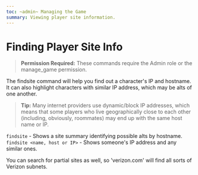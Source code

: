 ```yaml
---
toc: ~admin~ Managing the Game
summary: Viewing player site information.
---
```


# Finding Player Site Info

> **Permission Required:** These commands require the Admin role or the manage\_game permission.

The findsite command will help you find out a character's IP and hostname.  It can also highlight characters with similar IP address, which may be alts of one another.

> **Tip:**  Many internet providers use dynamic/block IP addresses, which means that some players who live geographically close to each other (including, obviously, roommates) may end up with the same host name or IP.

`findsite` - Shows a site summary identifying possible alts by hostname.
`findsite <name, host or IP>` - Shows someone's IP address and any similar ones.  

You can search for partial sites as well, so 'verizon.com' will find all sorts of Verizon subnets.
